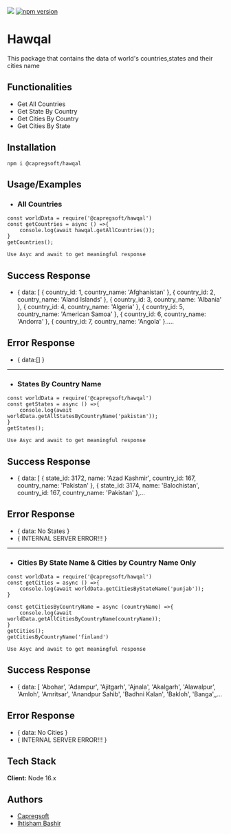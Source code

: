 
![](https://img.shields.io/node/v/@capregsoft/hawqal?style=for-the-badge)
[![npm version](https://badge.fury.io/js/@capregsoft%2Fhawqal.svg)](https://badge.fury.io/js/@capregsoft%2Fhawqal)
# Hawqal

This package that contains the data of world's countries,states and their cities name

## Functionalities

- Get All Countries
- Get State By Country 
- Get Cities By Country
- Get Cities By State 

## Installation
```
npm i @capregsoft/hawqal
```
## Usage/Examples

- ### All Countries
```node
const worldData = require('@capregsoft/hawqal')
const getCountries = async () =>{
    console.log(await hawqal.getAllCountries());
}
getCountries();
```
``
Use Asyc and await to get meaningful response
``

## Success Response

- {
  data: [
    { country_id: 1, country_name: 'Afghanistan' },
    { country_id: 2, country_name: 'Aland Islands' },
    { country_id: 3, country_name: 'Albania' },
    { country_id: 4, country_name: 'Algeria' },
    { country_id: 5, country_name: 'American Samoa' },
    { country_id: 6, country_name: 'Andorra' },
    { country_id: 7, country_name: 'Angola' }.....

## Error Response

- {
    data:[]
}
------------------------------------------------------------------------------------------
- ### States By Country Name
```node
const worldData = require('@capregsoft/hawqal')
const getStates = async () =>{
    console.log(await worldData.getAllStatesByCountryName('pakistan'));
}
getStates();
```
``
Use Asyc and await to get meaningful response
``

## Success Response

- {
  data: [
    {
      state_id: 3172,
      name: 'Azad Kashmir',
      country_id: 167,
      country_name: 'Pakistan'
    },
    {
      state_id: 3174,
      name: 'Balochistan',
      country_id: 167,
      country_name: 'Pakistan'
    },...

## Error Response

- {
    data: No States
    }
- {
    INTERNAL SERVER ERROR!!!
    }
------------------------------------------------------------------------------------------
- ### Cities By State Name & Cities by Country Name Only
```node
const worldData = require('@capregsoft/hawqal')
const getCities = async () =>{
    console.log(await worldData.getCitiesByStateName('punjab'));
}

const getCitiesByCountryName = async (countryName) =>{
    console.log(await worldData.getAllCitiesByCountryName(countryName));
}
getCities();
getCitiesByCountryName('finland')
```
``
Use Asyc and await to get meaningful response
``

## Success Response

- {
  data: [
    'Abohar',          'Adampur',      'Ajitgarh',
    'Ajnala',          'Akalgarh',     'Alawalpur',
    'Amloh',           'Amritsar',     'Anandpur Sahib',
    'Badhni Kalan',    'Bakloh',       'Banga',,...

## Error Response

- {
    data: No Cities
    }
- {
    INTERNAL SERVER ERROR!!!
    }

## Tech Stack

**Client:** Node 16.x


## Authors

- [Capregsoft](https://www.github.com/capregsoft)
- [Ihtisham Bashir](https://www.github.com/ihtisham007)

